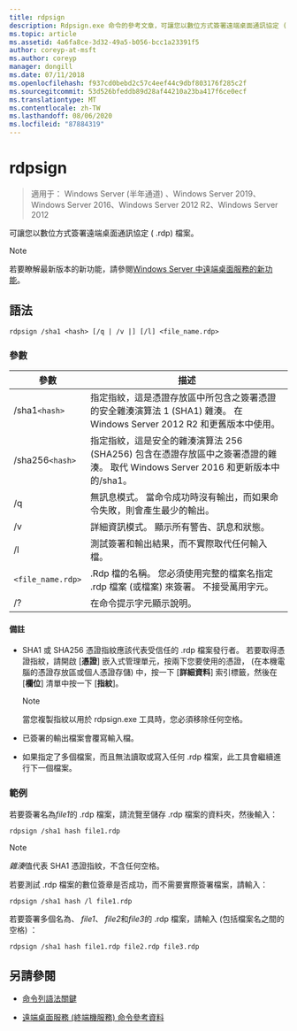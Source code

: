 ```yaml
---
title: rdpsign
description: Rdpsign.exe 命令的參考文章，可讓您以數位方式簽署遠端桌面通訊協定 ( .rdp) 檔。
ms.topic: article
ms.assetid: 4a6fa8ce-3d32-49a5-b056-bcc1a23391f5
author: coreyp-at-msft
ms.author: coreyp
manager: dongill
ms.date: 07/11/2018
ms.openlocfilehash: f937cd0bebd2c57c4eef44c9dbf803176f285c2f
ms.sourcegitcommit: 53d526bfeddb89d28af44210a23ba417f6ce0ecf
ms.translationtype: MT
ms.contentlocale: zh-TW
ms.lasthandoff: 08/06/2020
ms.locfileid: "87884319"
---
```

# <a name="rdpsign"></a>rdpsign

> 適用于： Windows Server (半年通道) 、Windows Server 2019、Windows Server 2016、Windows Server 2012 R2、Windows Server 2012

可讓您以數位方式簽署遠端桌面通訊協定 ( .rdp) 檔案。

> [!NOTE]
> 若要瞭解最新版本的新功能，請參閱[Windows Server 中遠端桌面服務的新功能](/previous-versions/windows/it-pro/windows-server-2012-r2-and-2012/dn283323(v=ws.11))。

## <a name="syntax"></a>語法

```
rdpsign /sha1 <hash> [/q | /v |] [/l] <file_name.rdp>
```

### <a name="parameters"></a>參數

| 參數 | 描述 |
|--|--|
| /sha1`<hash>` | 指定指紋，這是憑證存放區中所包含之簽署憑證的安全雜湊演算法 1 (SHA1) 雜湊。 在 Windows Server 2012 R2 和更舊版本中使用。 |
| /sha256`<hash>` | 指定指紋，這是安全的雜湊演算法 256 (SHA256) 包含在憑證存放區中之簽署憑證的雜湊。 取代 Windows Server 2016 和更新版本中的/sha1。 |
| /q | 無訊息模式。 當命令成功時沒有輸出，而如果命令失敗，則會產生最少的輸出。 |
| /v | 詳細資訊模式。 顯示所有警告、訊息和狀態。 |
| /l | 測試簽署和輸出結果，而不實際取代任何輸入檔。 |
| `<file_name.rdp>` | .Rdp 檔的名稱。 您必須使用完整的檔案名指定 .rdp 檔案 (或檔案) 來簽署。 不接受萬用字元。 |
| /? | 在命令提示字元顯示說明。 |

#### <a name="remarks"></a>備註

- SHA1 或 SHA256 憑證指紋應該代表受信任的 .rdp 檔案發行者。 若要取得憑證指紋，請開啟 [**憑證**] 嵌入式管理單元，按兩下您要使用的憑證， (在本機電腦的憑證存放區或個人憑證存儲) 中，按一下 [**詳細資料**] 索引標籤，然後在 [**欄位**] 清單中按一下 [**指紋**]。

    > [!NOTE]
    > 當您複製指紋以用於 rdpsign.exe 工具時，您必須移除任何空格。

- 已簽署的輸出檔案會覆寫輸入檔。

- 如果指定了多個檔案，而且無法讀取或寫入任何 .rdp 檔案，此工具會繼續進行下一個檔案。

### <a name="examples"></a>範例

若要簽署名為*file1*的 .rdp 檔案，請流覽至儲存 .rdp 檔案的資料夾，然後輸入：

```
rdpsign /sha1 hash file1.rdp
```

> [!NOTE]
> *雜湊*值代表 SHA1 憑證指紋，不含任何空格。

若要測試 .rdp 檔案的數位簽章是否成功，而不需要實際簽署檔案，請輸入：

```
rdpsign /sha1 hash /l file1.rdp
```

若要簽署多個名為、 *file1*、 *file2*和*file3*的 .rdp 檔案，請輸入 (包括檔案名之間的空格) ：

```
rdpsign /sha1 hash file1.rdp file2.rdp file3.rdp
```

## <a name="see-also"></a>另請參閱

- [命令列語法關鍵](command-line-syntax-key.md)

- [遠端桌面服務 (終端機服務) 命令參考資料](remote-desktop-services-terminal-services-command-reference.md)

